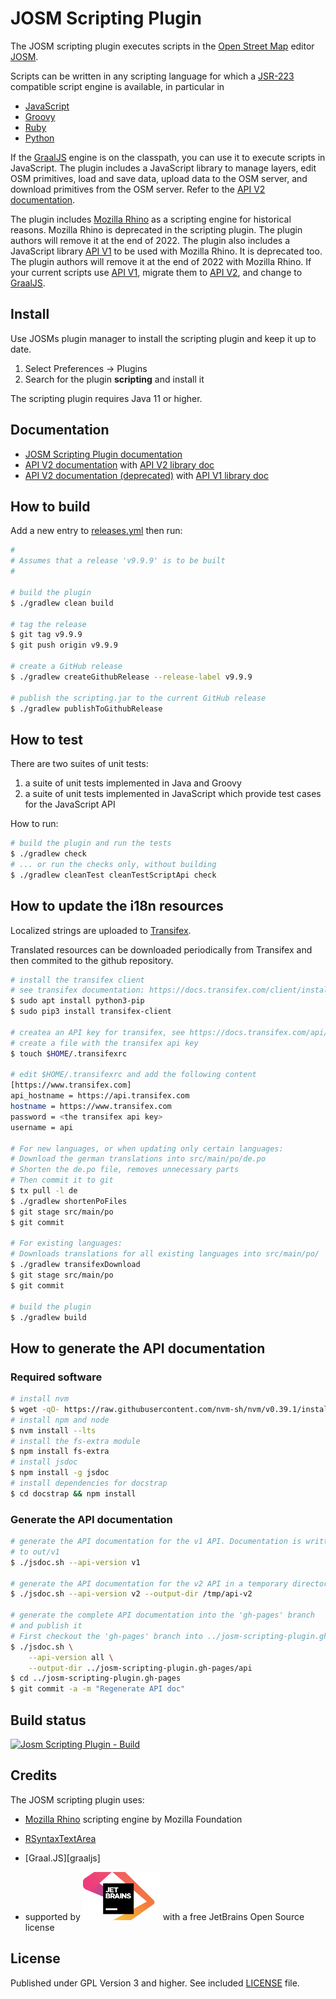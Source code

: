 # JOSM Scripting Plugin

The JOSM scripting plugin executes scripts in the [Open Street Map][osm] editor [JOSM][josm].

Scripts can be written in any scripting language for which a [JSR-223][jsr223] compatible script engine is available, in  particular in
* [JavaScript][javascript]
* [Groovy][groovy]
* [Ruby][ruby]
* [Python][python]

If the [GraalJS][graal-js] engine is on the classpath, you can use it to execute scripts in JavaScript. The plugin includes a JavaScript library to manage layers, edit OSM primitives, load and save data, upload data to the OSM server, and download primitives from the OSM server. Refer to the [API V2 documentation][api-v2].

The plugin includes [Mozilla Rhino][rhino] as a scripting engine for historical reasons. Mozilla Rhino is deprecated in the scripting plugin. The plugin authors will remove it at the end of 2022. The plugin also includes a JavaScript library [API V1][api-v1] to be used with Mozilla Rhino. It is deprecated too. The plugin authors will remove it at the end of 2022 with Mozilla Rhino. If your current scripts use [API V1][api-v1], migrate them to [API V2][api-v2], and change to [GraalJS][doc-graaljs].

## Install
Use JOSMs plugin manager to install the scripting plugin and keep it up to date.

1. Select Preferences -> Plugins
2. Search for the plugin **scripting** and install it

The scripting plugin requires Java 11 or higher.

## Documentation

* [JOSM Scripting Plugin documentation][doc-home]
* [API V2 documentation][api-v2] with [API V2 library doc][libdoc-api-v2]
* [API V2 documentation (deprecated)][api-v1] with [API V1 library doc][libdoc-api-v1]


## How to build

Add a new entry to [releases.yml](releases.yml) then run:

```bash
#
# Assumes that a release 'v9.9.9' is to be built
#

# build the plugin
$ ./gradlew clean build

# tag the release
$ git tag v9.9.9
$ git push origin v9.9.9

# create a GitHub release
$ ./gradlew createGithubRelease --release-label v9.9.9

# publish the scripting.jar to the current GitHub release
$ ./gradlew publishToGithubRelease
```

## How to test

There are two suites of unit tests:
1. a suite of unit tests implemented in Java and Groovy
2. a suite of unit tests implemented in JavaScript which provide test cases for the JavaScript API

How to run:
```bash
# build the plugin and run the tests
$ ./gradlew check
# ... or run the checks only, without building
$ ./gradlew cleanTest cleanTestScriptApi check
```

## How to update the i18n resources
Localized strings are uploaded to [Transifex][transifex].

Translated resources can be downloaded periodically from Transifex and then commited to the github repository.

```bash
# install the transifex client
# see transifex documentation: https://docs.transifex.com/client/installing-the-client
$ sudo apt install python3-pip
$ sudo pip3 install transifex-client

# createa an API key for transifex, see https://docs.transifex.com/api/introduction
# create a file with the transifex api key
$ touch $HOME/.transifexrc

# edit $HOME/.transifexrc and add the following content
[https://www.transifex.com]
api_hostname = https://api.transifex.com
hostname = https://www.transifex.com
password = <the transifex api key>
username = api

# For new languages, or when updating only certain languages:
# Download the german translations into src/main/po/de.po
# Shorten the de.po file, removes unnecessary parts
# Then commit it to git
$ tx pull -l de
$ ./gradlew shortenPoFiles
$ git stage src/main/po
$ git commit

# For existing languages:
# Downloads translations for all existing languages into src/main/po/
$ ./gradlew transifexDownload
$ git stage src/main/po
$ git commit

# build the plugin
$ ./gradlew build
```

## How to generate the API documentation

### Required software
```bash
# install nvm
$ wget -qO- https://raw.githubusercontent.com/nvm-sh/nvm/v0.39.1/install.sh | bash
# install npm and node
$ nvm install --lts
# install the fs-extra module
$ npm install fs-extra
# install jsdoc
$ npm install -g jsdoc
# install dependencies for docstrap
$ cd docstrap && npm install
```

### Generate the API documentation
```bash
# generate the API documentation for the v1 API. Documentation is written
# to out/v1
$ ./jsdoc.sh --api-version v1

# generate the API documentation for the v2 API in a temporary directory
$ ./jsdoc.sh --api-version v2 --output-dir /tmp/api-v2

# generate the complete API documentation into the 'gh-pages' branch
# and publish it
# First checkout the 'gh-pages' branch into ../josm-scripting-plugin.gh-pages
$ ./jsdoc.sh \
    --api-version all \
    --output-dir ../josm-scripting-plugin.gh-pages/api
$ cd ../josm-scripting-plugin.gh-pages
$ git commit -a -m "Regenerate API doc"
```

## Build status
[![Josm Scripting Plugin - Build][build-batch]][build-status]

## Credits
The JOSM scripting plugin uses:

* [Mozilla Rhino][rhino] scripting engine by Mozilla Foundation
* [RSyntaxTextArea][rsyntaxtextarea]
* [Graal.JS][graaljs]

* supported by [![JetBrains logo](jetbrains.png)](https://www.jetbrains.com/?from=JOSM%20Scripting%20Plugin) with a free JetBrains Open Source license


## License
Published under GPL Version 3 and higher. See included [LICENSE](LICENSE) file.


[transifex]:https://www.transifex.com
[osm]:http://www.openstreetmap.org
[josm]:http://josm.openstreetmap.de/
[jsr223]:http://www.jcp.org/aboutJava/communityprocess/pr/jsr223/
[javascript]:http://en.wikipedia.org/wiki/JavaScript
[groovy]:http://groovy.codehaus.org/
[ruby]:http://www.ruby-lang.org/en/
[python]:http://www.python.org/
[rhino]:http://www.mozilla.org/rhino/
[script-examples]:https://github.com/Gubaer/josm-scripting-plugin/tree/master/src/main/resources/scripts
[graal-js]:https://github.com/oracle/graaljs
[api-v2]:http://gubaer.github.io/josm-scripting-plugin/docs/v2/v2.html
[libdoc-api-v2]:http://gubaer.github.io/josm-scripting-plugin/api/v2/module-josm.html
[api-v1]:http://gubaer.github.io/josm-scripting-plugin/docs/v1/v1.html
[libdoc-api-v1]:http://gubaer.github.io/josm-scripting-plugin/api/v1/module-josm.html
[doc-graaljs]:http://gubaer.github.io/josm-scripting-plugin/docs/graaljs.html
[jsyntaxarea]:https://bobbylight.github.io/RSyntaxTextArea/
[rsyntaxtextarea]:https://bobbylight.github.io/RSyntaxTextArea/
[doc-home]:http://gubaer.github.io/josm-scripting-plugin/
[build-batch]:https://github.com/Gubaer/josm-scripting-plugin/actions/workflows/gradle.yml/badge.svg
[build-status]:https://github.com/Gubaer/josm-scripting-plugin/actions/workflows/gradle.yml